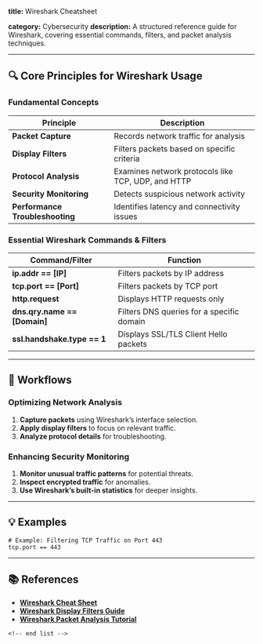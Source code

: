 **title:** Wireshark Cheatsheet

**category:** Cybersecurity
**description:** A structured reference guide for Wireshark, covering essential commands, filters, and packet analysis techniques.

---

## 🔍 **Core Principles for Wireshark Usage**

### **Fundamental Concepts**

| Principle                             | Description                                        |
| ------------------------------------- | -------------------------------------------------- |
| **Packet Capture**              | Records network traffic for analysis               |
| **Display Filters**             | Filters packets based on specific criteria         |
| **Protocol Analysis**           | Examines network protocols like TCP, UDP, and HTTP |
| **Security Monitoring**         | Detects suspicious network activity                |
| **Performance Troubleshooting** | Identifies latency and connectivity issues         |

### **Essential Wireshark Commands & Filters**

| Command/Filter                     | Function                                  |
| ---------------------------------- | ----------------------------------------- |
| **ip.addr == [IP]**          | Filters packets by IP address             |
| **tcp.port == [Port]**       | Filters packets by TCP port               |
| **http.request**             | Displays HTTP requests only               |
| **dns.qry.name == [Domain]** | Filters DNS queries for a specific domain |
| **ssl.handshake.type == 1**  | Displays SSL/TLS Client Hello packets     |

---

## 🔄 **Workflows**

### **Optimizing Network Analysis**

1. **Capture packets** using Wireshark’s interface selection.
2. **Apply display filters** to focus on relevant traffic.
3. **Analyze protocol details** for troubleshooting.

### **Enhancing Security Monitoring**

1. **Monitor unusual traffic patterns** for potential threats.
2. **Inspect encrypted traffic** for anomalies.
3. **Use Wireshark’s built-in statistics** for deeper insights.

---

## 💡 **Examples**

```plaintext
# Example: Filtering TCP Traffic on Port 443
tcp.port == 443  
```

---

## 📚 **References**

- **[Wireshark Cheat Sheet](https://www.comparitech.com/net-admin/wireshark-cheat-sheet/)**
- **[Wireshark Display Filters Guide](https://www.pinterest.co.uk/pin/705587466591415814/)**
- **[Wireshark Packet Analysis Tutorial](https://www.stationx.net/wireshark-cheat-sheet/)**

```
<!-- end list -->
```
